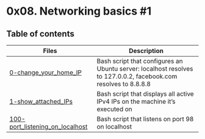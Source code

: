# 0x08. Networking basics #1

## Table of contents
Files | Description
----- | -----------
[0-change_your_home_IP](./2-change_your_home_IP) | Bash script that configures an Ubuntu server: localhost resolves to 127.0.0.2, facebook.com resolves to 8.8.8.8
[1-show_attached_IPs](./3-show_attached_IPs) | Bash script that displays all active IPv4 IPs on the machine it’s executed on
[100-port_listening_on_localhost](./4-port_listening_on_localhost) | Bash script that listens on port 98 on localhost
